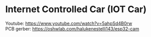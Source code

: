 # Internet Controlled Car (IOT Car)

Youtube: https://www.youtube.com/watch?v=5ahpSd4B0rw
<br>
PCB gerber: https://oshwlab.com/halukenestelli143/esp32-cam
<br>

